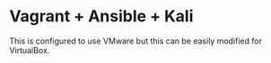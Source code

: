 # Vagrant + Ansible + Kali

This is configured to use VMware but this can be easily modified for VirtualBox.


